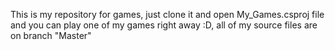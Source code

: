 This is my repository for games, just clone it and open My_Games.csproj file and you can play one of my games right away :D, all of my source files are on branch "Master"

